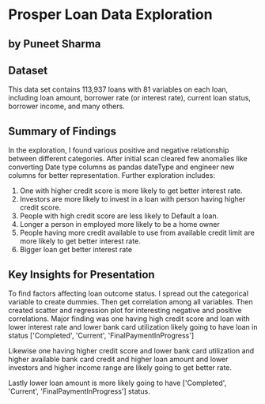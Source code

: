 # Prosper Loan Data Exploration
## by Puneet Sharma


## Dataset

This data set contains 113,937 loans with 81 variables on each loan, including
loan amount, borrower rate (or interest rate), current loan status, borrower
income, and many others.


## Summary of Findings

In the exploration, I found various positive and negative relationship between
different categories. After initial scan cleared few anomalies like converting
Date type columns as pandas dateType and engineer new columns for better
representation. Further exploration includes:
1) One with higher credit score is more likely to get better interest rate.
2) Investors are more likely to invest in a loan with person having higher
credit score.
3) People with high credit score are less likely to Default a loan.
4) Longer a person in employed more likely to be a home owner
5) People having more credit available to use from available credit limit are
more likely to get better interest rate.
6) Bigger loan get better interest rate


## Key Insights for Presentation

To find factors affecting loan outcome status. I spread out the categorical
variable to create dummies. Then get correlation among all variables. Then
created scatter and regression plot for interesting negative and positive
correlations. Major finding was one having high credit score and loan with lower
interest rate and lower bank card utilization likely going to have loan in
status ['Completed', 'Current', 'FinalPaymentInProgress']

Likewise one having higher credit score and lower bank card utilization and
higher available bank card credit and higher loan amount and lower investors
and higher income range are likely going to get better rate.

Lastly lower loan amount is more likely going to have
['Completed', 'Current', 'FinalPaymentInProgress'] status.

